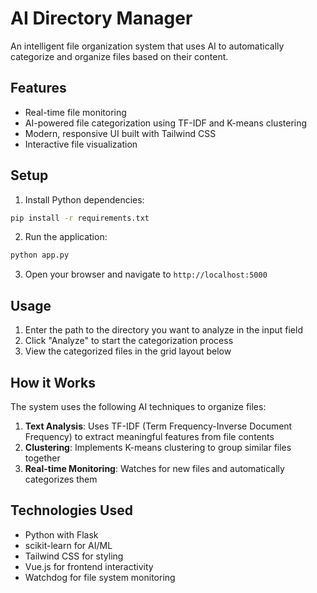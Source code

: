 # AI Directory Manager

An intelligent file organization system that uses AI to automatically categorize and organize files based on their content.

## Features

- Real-time file monitoring
- AI-powered file categorization using TF-IDF and K-means clustering
- Modern, responsive UI built with Tailwind CSS
- Interactive file visualization

## Setup

1. Install Python dependencies:
```bash
pip install -r requirements.txt
```

2. Run the application:
```bash
python app.py
```

3. Open your browser and navigate to `http://localhost:5000`

## Usage

1. Enter the path to the directory you want to analyze in the input field
2. Click "Analyze" to start the categorization process
3. View the categorized files in the grid layout below

## How it Works

The system uses the following AI techniques to organize files:

1. **Text Analysis**: Uses TF-IDF (Term Frequency-Inverse Document Frequency) to extract meaningful features from file contents
2. **Clustering**: Implements K-means clustering to group similar files together
3. **Real-time Monitoring**: Watches for new files and automatically categorizes them

## Technologies Used

- Python with Flask
- scikit-learn for AI/ML
- Tailwind CSS for styling
- Vue.js for frontend interactivity
- Watchdog for file system monitoring 